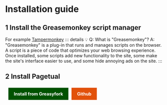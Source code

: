 # Installation guide
## 1 Install the Greasemonkey script manager
For example [Tampermonkey](https://www.tampermonkey.net/?locale=en)
::: details 💡 Q: What is "Greasemonkey"?
A: "Greasemonkey" is a plug-in that runs and manages scripts on the browser. A script is a piece of code that optimizes your web browsing experience. Once installed, some scripts add new functionality to the site, some make the site's interface easier to use, and some hide annoying ads on the site.
:::
## 2 Install Pagetual
<div style="display: flex"><a style="transition: box-shadow .2s; display: inline-block; background-color: #005200; padding: 0.7rem 1.1rem; color: #fff; text-decoration: none; font-weight: 700; height: fit-content; margin: 6px 0 0 10px;" href="https://greasyfork.org/en/scripts/438684-pagetual">Install from Greasyfork</a><a style="transition: box-shadow .2s; display: inline-block; background-color: #e2510a; padding: 0.7rem 1.1rem; color: #fff; text-decoration: none; font-weight: 700; height: fit-content; margin: 6px 0 0 10px;" href="https://raw.githubusercontent.com/hoothin/UserScripts/master/Pagetual/pagetual.user.js">Github</a></div>